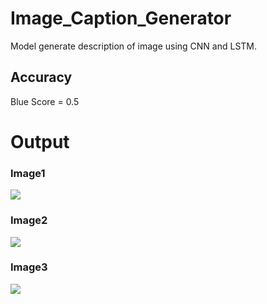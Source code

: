 # Image_Caption_Generator
Model generate description of image using CNN and LSTM.

<h2>Accuracy</h2>
Blue Score = 0.5

<h1>Output</h1>
<h3>Image1</h3>
  
<kbd>
  <img src="https://user-images.githubusercontent.com/104637675/181494176-37218a6e-1109-4e24-b50d-14f9408544f1.png">
</kbd>



<h3>Image2</h3>

<kbd>
  <img src="https://user-images.githubusercontent.com/104637675/181494711-9fdfe93a-5c51-40bb-a981-df948c2684a4.png">
</kbd>


<h3>Image3</h3>

<kbd>
  <img src="https://user-images.githubusercontent.com/104637675/181495149-be6e7b90-b811-44f5-b84e-244328a9b069.png">
</kbd>

